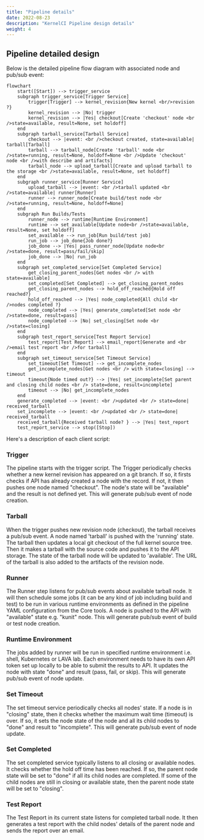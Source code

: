 ```yaml
---
title: "Pipeline details"
date: 2022-08-23
description: "KernelCI Pipeline design details"
weight: 4
---
```


## Pipeline detailed design

Below is the detailed pipeline flow diagram with associated node and pub/sub event:

```mermaid
flowchart
    start([Start]) --> trigger_service
    subgraph trigger_service[Trigger Service]
        trigger[Trigger] --> kernel_revision{New kernel <br/>revision ?}
        kernel_revision --> |No| trigger
        kernel_revision --> |Yes| checkout[Create 'checkout' node <br />state=available, result=None, set holdoff]
    end
    subgraph tarball_service[Tarball Service]
        checkout --> |event: <br />checkout created, state=available| tarball[Tarball]
        tarball --> tarball_node[Create 'tarball' node <br />state=running, result=None, holdoff=None <br />Update 'checkout' node <br />with describe and artifacts]
        tarball_node --> upload_tarball[Create and upload tarball to the storage <br />state=available, result=None, set holdoff]
    end
    subgraph runner_service[Runner Service]
        upload_tarball --> |event: <br />tarball updated <br />state=available| runner[Runner]
        runner --> runner_node[Create build/test node <br />state=running, result=None, holdoff=None]
    end
    subgraph Run Builds/Tests
        runner_node --> runtime[Runtime Environment]
        runtime --> set_available[Update node<br />state=available, result=None, set holdoff]
        set_available --> run_job[Run build/test job]
        run_job --> job_done{Job done?}       
        job_done --> |Yes| pass_runner_node[Update node<br />state=done, result=pass/fail/skip]
        job_done --> |No| run_job
    end
    subgraph set_completed_service[Set Completed Service]
        get_closing_parent_nodes[Get nodes <br /> with state=available]
        set_completed[Set Completed] --> get_closing_parent_nodes
        get_closing_parent_nodes --> hold_off_reached{Hold off reached?}
        hold_off_reached --> |Yes| node_completed{All child <br />nodes completed ?}
        node_completed --> |Yes| generate_completed[Set node <br />state=done, result=pass]
        node_completed --> |No| set_closing[Set node <br />state=closing]
    end
    subgraph test_report_service[Test Report Service]
        test_report[Test Report] --> email_report[Generate and <br />email test report <br />for tarball]
    end
    subgraph set_timeout_service[Set Timeout Service]
        set_timeout[Set Timeout] --> get_incomplete_nodes
        get_incomplete_nodes[Get nodes <br /> with state=closing] --> timeout
        timeout{Node timed out?} --> |Yes| set_incomplete[Set parent and closing child nodes <br /> state=done, result=incomplete]
        timeout --> |No| get_incomplete_nodes
    end
    generate_completed --> |event: <br />updated <br /> state=done| received_tarball
    set_incomplete --> |event: <br />updated <br /> state=done| received_tarball
    received_tarball{Received tarball node? } --> |Yes| test_report
    test_report_service --> stop([Stop])
```

Here's a description of each client script:

### Trigger

The pipeline starts with the trigger script.
The Trigger periodically checks whether a new kernel revision has appeared
on a git branch.  If so, it firsts checks if API has already created a node with
the record. If not, it then pushes one node named "checkout". The node's state will be "available" and the result is not defined yet. This will generate pub/sub event of node creation.

### Tarball

When the trigger pushes new revision node (checkout), the tarball receives a pub/sub event. A node named 'tarball' is pushed with the 'running' state. The tarball then updates a local git checkout of the full kernel source tree.  Then it makes a tarball with the source code and pushes it to the API storage. The state of the tarball node will be updated to 'available'. The URL of the tarball is also added to the artifacts of the revision node.

### Runner

The Runner step listens for pub/sub events about available tarball node.  It will then schedule some jobs (it can be any kind of job including build and test) to be run in various runtime environments as defined in the pipeline YAML configuration from the Core tools. A node is pushed to the API with "available" state e.g. "kunit" node. This will generate pub/sub event of build or test node creation.

### Runtime Environment

The jobs added by runner will be run in specified runtime environment i.e. shell, Kubernetes or LAVA lab.
Each environment needs to have its own API token set up locally to be able to submit the results to API. It updates the node with state "done" and result (pass, fail, or skip). This will generate pub/sub event of node update.

### Set Timeout

The set timeout service periodically checks all nodes' state. If a node is in "closing" state, then it checks whether the maximum wait time (timeout) is over. If so, it sets the node state of the node and all its child nodes to "done" and result to "incomplete". This will generate pub/sub event of node update.

### Set Completed

The set completed service typically listens to all closing or available nodes.
It checks whether the hold off time has been reached. If so, the parent node state will be set to "done" if all its child nodes are completed. If some of the child nodes are still in closing or available state, then the parent node state will be set to "closing".

### Test Report

The Test Report in its current state listens for completed tarball node. It then generates a test report with the child nodes' details of the parent node and sends the report over an email.
